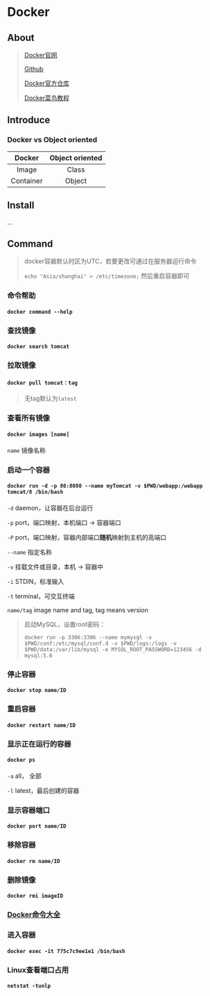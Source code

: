 # Docker

## About

> [Docker官网](http://www.docker.com)
>
> [Github](https://github.com/moby/moby)
>
> [Docker官方仓库](https://hub.docker.com/)
>
> [Docker菜鸟教程](http://www.runoob.com/docker/docker-tutorial.html)

## Introduce

### Docker vs Object oriented

Docker | Object oriented
:--: | :--:
Image | Class
Container | Object

## Install

...



## Command
> docker容器默认时区为UTC，若要更改可通过在服务器运行命令
>
> `echo "Asia/shanghai" > /etc/timezone;` 然后重启容器即可

### 命令帮助

#### `docker command --help`

### 查找镜像

#### `docker search tomcat`

### 拉取镜像

#### `docker pull tomcat：tag`

> 无tag默认为`latest`

### 查看所有镜像

#### `docker images [name]`

`name` 镜像名称

### 启动一个容器

#### `docker run -d -p 80:8080 --name myTomcat -v $PWD/webapp:/webapp tomcat/8 /bin/bash`

`-d` daemon，让容器在后台运行

`-p` port，端口映射，本机端口 -> 容器端口

`-P` port，端口映射，容器内部端口**随机**映射到主机的高端口

`--name` 指定名称

`-v` 挂载文件或目录，本机 -> 容器中

`-i` STDIN，标准输入

`-t` terminal，可交互终端

`name/tag` image name and tag, tag means version

> 启动MySQL，设置root密码：
>
> `docker run -p 3306:3306 --name mymysql -v $PWD/conf:/etc/mysql/conf.d -v $PWD/logs:/logs -v $PWD/data:/var/lib/mysql -e MYSQL_ROOT_PASSWORD=123456 -d mysql:5.6`

### 停止容器

#### `docker stop name/ID`

### 重启容器

#### `docker restart name/ID`

### 显示正在运行的容器

#### `docker ps`

`-a` all， 全部

`-l` latest，最后创建的容器

### 显示容器端口

#### `docker port name/ID`

### 移除容器
#### `docker rm name/ID`

### 删除镜像

#### `docker rmi imageID`

### [Docker命令大全](http://www.runoob.com/docker/docker-command-manual.html)

### 进入容器

#### `docker exec -it 775c7c9ee1e1 /bin/bash`

### Linux查看端口占用

#### `netstat -tunlp`



